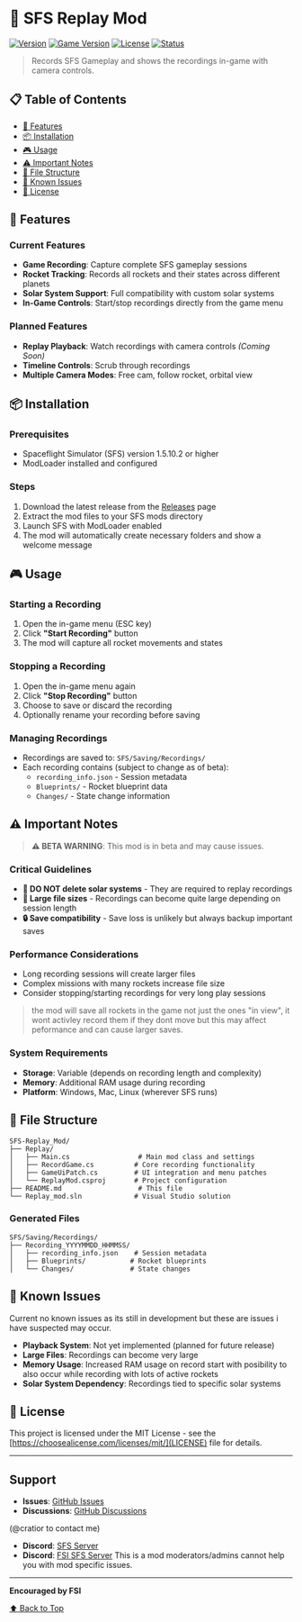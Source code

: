 # 🚀 SFS Replay Mod

[![Version](https://img.shields.io/badge/version-v1.0.0-blue.svg)](https://github.com/cratior/SFS-Replay_Mod)
[![Game Version](https://img.shields.io/badge/SFS-1.5.10.2+-green.svg)](https://store.steampowered.com/app/1718870/Spaceflight_Simulator/)
[![License](https://img.shields.io/badge/license-MIT-orange.svg)](https://choosealicense.com/licenses/mit/)
[![Status](https://img.shields.io/badge/status-Beta-yellow.svg)](https://github.com/cratior/SFS-Replay_Mod)

> Records SFS Gameplay and shows the recordings in-game with camera controls.

## 📋 Table of Contents

- [🎯 Features](#-features)
- [📦 Installation](#-installation)
- [🎮 Usage](#-usage)
- [⚠️ Important Notes](#️-important-notes)
- [📁 File Structure](#-file-structure)
- [🐛 Known Issues](#-known-issues)
- [📄 License](#-license)

## 🎯 Features

### Current Features
- **Game Recording**: Capture complete SFS gameplay sessions
- **Rocket Tracking**: Records all rockets and their states across different planets
- **Solar System Support**: Full compatibility with custom solar systems
- **In-Game Controls**: Start/stop recordings directly from the game menu

### Planned Features
- **Replay Playback**: Watch recordings with camera controls *(Coming Soon)*
- **Timeline Controls**: Scrub through recordings
- **Multiple Camera Modes**: Free cam, follow rocket, orbital view

## 📦 Installation

### Prerequisites
- Spaceflight Simulator (SFS) version 1.5.10.2 or higher
- ModLoader installed and configured

### Steps
1. Download the latest release from the [Releases](https://github.com/cratior/SFS-Replay_Mod/releases) page
2. Extract the mod files to your SFS mods directory
3. Launch SFS with ModLoader enabled
4. The mod will automatically create necessary folders and show a welcome message

## 🎮 Usage

### Starting a Recording
1. Open the in-game menu (ESC key)
2. Click **"Start Recording"** button
3. The mod will capture all rocket movements and states

### Stopping a Recording
1. Open the in-game menu again
2. Click **"Stop Recording"** button
3. Choose to save or discard the recording
4. Optionally rename your recording before saving

### Managing Recordings
- Recordings are saved to: `SFS/Saving/Recordings/`
- Each recording contains (subject to change as of beta):
  - `recording_info.json` - Session metadata
  - `Blueprints/` - Rocket blueprint data
  - `Changes/` - State change information

## ⚠️ Important Notes

> **⚠️ BETA WARNING**: This mod is in beta and may cause issues.

### Critical Guidelines
- **🚫 DO NOT delete solar systems** - They are required to replay recordings
- **💾 Large file sizes** - Recordings can become quite large depending on session length
- **🔒 Save compatibility** - Save loss is unlikely but always backup important saves

### Performance Considerations
- Long recording sessions will create larger files
- Complex missions with many rockets increase file size
- Consider stopping/starting recordings for very long play sessions
> the mod will save all rockets in the game not just the ones "in view", it wont activley record them if they dont move but this may affect peformance and can cause larger saves.

### System Requirements
- **Storage**: Variable (depends on recording length and complexity)
- **Memory**: Additional RAM usage during recording
- **Platform**: Windows, Mac, Linux (wherever SFS runs)

## 📁 File Structure

```
SFS-Replay_Mod/
├── Replay/
│   ├── Main.cs                 # Main mod class and settings
│   ├── RecordGame.cs          # Core recording functionality
│   ├── GameUiPatch.cs         # UI integration and menu patches
│   └── ReplayMod.csproj       # Project configuration
├── README.md                   # This file
└── Replay_mod.sln             # Visual Studio solution
```

### Generated Files
```
SFS/Saving/Recordings/
├── Recording_YYYYMMDD_HHMMSS/
│   ├── recording_info.json    # Session metadata
│   ├── Blueprints/           # Rocket blueprints
│   └── Changes/              # State changes
```

## 🐛 Known Issues

Current no known issues as its still in development but these are issues i have suspected may occur.

- **Playback System**: Not yet implemented (planned for future release)
- **Large Files**: Recordings can become very large
- **Memory Usage**: Increased RAM usage on record start with posibility to also occur while recording with lots of active rockets
- **Solar System Dependency**: Recordings tied to specific solar systems

## 📄 License

This project is licensed under the MIT License - see the [https://choosealicense.com/licenses/mit/](LICENSE) file for details.

---

## Support

- **Issues**: [GitHub Issues](https://github.com/cratior/SFS-Replay_Mod/issues)
- **Discussions**: [GitHub Discussions](https://github.com/cratior/SFS-Replay_Mod/discussions)

(@cratior to contact me)
- **Discord**: [SFS Server](https://discord.gg/hwfWm2d)
- **Discord**: [FSI SFS Server](https://discord.gg/P4Z2M652g6)
This is a mod moderators/admins cannot help you with mod specific issues.
---

**Encouraged by FSI**

[⬆ Back to Top](#-sfs-replay-mod)
